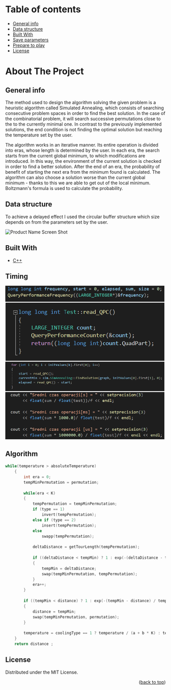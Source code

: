 # Table of contents
* [General info](#general-info)
* [Data structure](#data-structure)
* [Built With](#built-with)
* [Save parameters](#save-parameters)
* [Prepare to play](#prepare-to-play)
* [License](#license)

# About The Project

## General info

<p class="text-justify">
The method used to design the algorithm solving the given problem is a heuristic algorithm
called Simulated Annealing, which consists of searching consecutive problem spaces in order to find
the best solution. In the case of the combinatorial problem, it will search successive permutations close to the
to the currently minimal one. In contrast to the previously implemented solutions, the end condition is not
finding the optimal solution but reaching the temperature set by the user.

The algorithm works in an iterative manner. Its entire operation is divided into eras, whose length is determined by the user. In each era, the search starts from the current global minimum, to which
modifications are introduced. In this way, the environment of the current solution is checked in order to find a better solution.
After the end of an era, the probability of benefit of starting the next era from the minimum found is calculated.
The algorithm can also choose a solution worse than the current global minimum - thanks to this we are able to
get out of the local minimum. Boltzmann's formula is used to calculate the probability.
    
</p>

## Data structure

To achieve a delayed effect I used the circular buffer structure which size depends on from the parameters set by the user.

![Product Name Screen Shot](https://github.com/jarekkopaczewski/TwinEcho/blob/6ff12e2a9b27c65e19132080ee0411574d6aaddc/CircularBuffer.jpg)

## Built With

* [C++](https://isocpp.org/)

## Timing

<img src="https://github.com/jarekkopaczewski/Simulated-Annealing-TSP/blob/07b80d9df439ade97260a67cdc2b4e72a833fe76/time_1.png" width="500"/>
<img src="https://github.com/jarekkopaczewski/Simulated-Annealing-TSP/blob/07b80d9df439ade97260a67cdc2b4e72a833fe76/time_2.png" width="500"/>
<img src="https://github.com/jarekkopaczewski/Simulated-Annealing-TSP/blob/07b80d9df439ade97260a67cdc2b4e72a833fe76/time_3.png" width="500"/>
<img src="https://github.com/jarekkopaczewski/Simulated-Annealing-TSP/blob/07b80d9df439ade97260a67cdc2b4e72a833fe76/time_4.png" width="500"/>

## Algorithm

```cpp
while(temperature > absoluteTemperature)
	{
		int era = 0;
		tempMinPermutation = permutation;

		while(era < K)
		{
			tempPermutation = tempMinPermutation;
			if (type == 1)
				invert(tempPermutation);
			else if (type == 2)
				insert(tempPermutation);
			else
				swapp(tempPermutation);
			
			deltaDistance = getTourLength(tempPermutation);

			if ((deltaDistance < tempMin) ? 1 : exp(-(deltaDistance - tempMin) / temperature) > dis(e))
			{
				tempMin = deltaDistance;
				swap(tempMinPermutation, tempPermutation);
			}
			era++;
		}

		if ((tempMin < distance) ? 1 : exp(-(tempMin - distance) / temperature) > dis(e))
		{
			distance = tempMin;
			swap(tempMinPermutation, permutation);
		}

		temperature = coolingType == 1 ? temperature / (a + b * K) : temperature * coolingRate;
	}
	return distance ;
```

## License

Distributed under the MIT License.

<p align="right">(<a href="#top">back to top</a>)</p>

